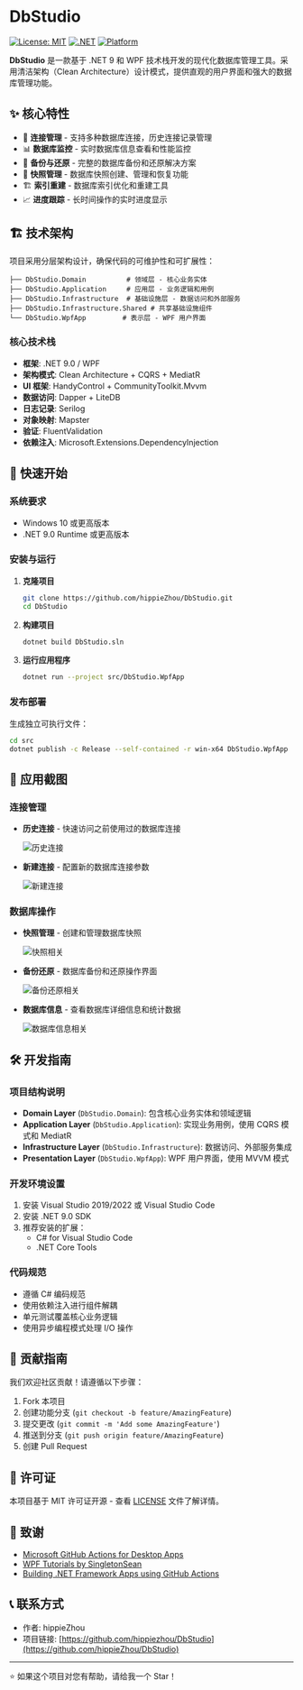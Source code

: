 # DbStudio

[![License: MIT](https://img.shields.io/badge/License-MIT-yellow.svg)](https://opensource.org/licenses/MIT)
[![.NET](https://img.shields.io/badge/.NET-9.0-blue.svg)](https://dotnet.microsoft.com/download/dotnet/9.0)
[![Platform](https://img.shields.io/badge/Platform-Windows-lightgrey.svg)](https://www.microsoft.com/windows)

**DbStudio** 是一款基于 .NET 9 和 WPF 技术栈开发的现代化数据库管理工具。采用清洁架构（Clean Architecture）设计模式，提供直观的用户界面和强大的数据库管理功能。

## ✨ 核心特性

- 🔗 **连接管理** - 支持多种数据库连接，历史连接记录管理
- 📊 **数据库监控** - 实时数据库信息查看和性能监控
- 💾 **备份与还原** - 完整的数据库备份和还原解决方案
- 📸 **快照管理** - 数据库快照创建、管理和恢复功能
- 🏗️ **索引重建** - 数据库索引优化和重建工具
- 📈 **进度跟踪** - 长时间操作的实时进度显示

## 🏗️ 技术架构

项目采用分层架构设计，确保代码的可维护性和可扩展性：

```
├── DbStudio.Domain          # 领域层 - 核心业务实体
├── DbStudio.Application     # 应用层 - 业务逻辑和用例
├── DbStudio.Infrastructure  # 基础设施层 - 数据访问和外部服务
├── DbStudio.Infrastructure.Shared # 共享基础设施组件
└── DbStudio.WpfApp         # 表示层 - WPF 用户界面
```

### 核心技术栈

- **框架**: .NET 9.0 / WPF
- **架构模式**: Clean Architecture + CQRS + MediatR
- **UI 框架**: HandyControl + CommunityToolkit.Mvvm
- **数据访问**: Dapper + LiteDB
- **日志记录**: Serilog
- **对象映射**: Mapster
- **验证**: FluentValidation
- **依赖注入**: Microsoft.Extensions.DependencyInjection

## 🚀 快速开始

### 系统要求

- Windows 10 或更高版本
- .NET 9.0 Runtime 或更高版本

### 安装与运行

1. **克隆项目**

   ```bash
   git clone https://github.com/hippieZhou/DbStudio.git
   cd DbStudio
   ```

2. **构建项目**

   ```bash
   dotnet build DbStudio.sln
   ```

3. **运行应用程序**
   ```bash
   dotnet run --project src/DbStudio.WpfApp
   ```

### 发布部署

生成独立可执行文件：

```bash
cd src
dotnet publish -c Release --self-contained -r win-x64 DbStudio.WpfApp
```

## 📸 应用截图

### 连接管理

- **历史连接** - 快速访问之前使用过的数据库连接

  ![历史连接](/images/Snipaste_2022-01-14_13-56-48.png)

- **新建连接** - 配置新的数据库连接参数

  ![新建连接](/images/Snipaste_2022-01-14_13-57-21.png)

### 数据库操作

- **快照管理** - 创建和管理数据库快照

  ![快照相关](/images/Snipaste_2022-01-14_13-57-35.png)

- **备份还原** - 数据库备份和还原操作界面

  ![备份还原相关](/images/Snipaste_2022-01-14_13-57-53.png)

- **数据库信息** - 查看数据库详细信息和统计数据

  ![数据库信息相关](/images/Snipaste_2022-01-14_13-58-02.png)

## 🛠️ 开发指南

### 项目结构说明

- **Domain Layer** (`DbStudio.Domain`): 包含核心业务实体和领域逻辑
- **Application Layer** (`DbStudio.Application`): 实现业务用例，使用 CQRS 模式和 MediatR
- **Infrastructure Layer** (`DbStudio.Infrastructure`): 数据访问、外部服务集成
- **Presentation Layer** (`DbStudio.WpfApp`): WPF 用户界面，使用 MVVM 模式

### 开发环境设置

1. 安装 Visual Studio 2019/2022 或 Visual Studio Code
2. 安装 .NET 9.0 SDK
3. 推荐安装的扩展：
   - C# for Visual Studio Code
   - .NET Core Tools

### 代码规范

- 遵循 C# 编码规范
- 使用依赖注入进行组件解耦
- 单元测试覆盖核心业务逻辑
- 使用异步编程模式处理 I/O 操作

## 🤝 贡献指南

我们欢迎社区贡献！请遵循以下步骤：

1. Fork 本项目
2. 创建功能分支 (`git checkout -b feature/AmazingFeature`)
3. 提交更改 (`git commit -m 'Add some AmazingFeature'`)
4. 推送到分支 (`git push origin feature/AmazingFeature`)
5. 创建 Pull Request

## 📄 许可证

本项目基于 MIT 许可证开源 - 查看 [LICENSE](LICENSE) 文件了解详情。

## 🙏 致谢

- [Microsoft GitHub Actions for Desktop Apps](https://github.com/microsoft/github-actions-for-desktop-apps)
- [WPF Tutorials by SingletonSean](https://github.com/SingletonSean/wpf-tutorials)
- [Building .NET Framework Apps using GitHub Actions](https://timheuer.com/blog/building-net-framework-apps-using-github-actions/)

## 📞 联系方式

- 作者: hippieZhou
- 项目链接: [https://github.com/hippiezhou/DbStudio](https://github.com/hippieZhou/DbStudio)

---

⭐ 如果这个项目对您有帮助，请给我一个 Star！

